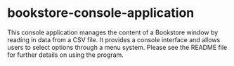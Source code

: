 # bookstore-console-application
This console application manages the content of a Bookstore window by reading in data from a CSV file. It provides a console interface and allows users to select options through a menu system. Please see the README file for further details on using the program.
